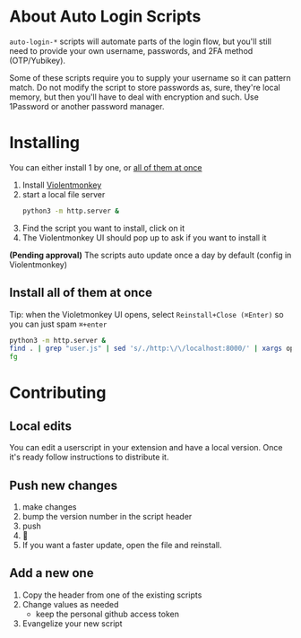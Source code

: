 # About Auto Login Scripts
`auto-login-*` scripts will automate parts of the login flow, but you'll still
need to provide your own username, passwords, and 2FA method (OTP/Yubikey).

Some of these scripts require you to supply your username so it can pattern match.
Do not modify the script to store passwords as, sure, they're local memory,
but then you'll have to deal with encryption and such. Use 1Password or another password
manager.


# Installing
You can either install 1 by one, or [all of them at once](#install-all-of-them-at-once)

1. Install [Violentmonkey](https://violentmonkey.github.io/)
2. start a local file server
   ```bash
   python3 -m http.server &
   ```
3. Find the script you want to install, click on it
4. The Violentmonkey UI should pop up to ask if you want to install it

**(Pending approval)** The scripts auto update once a day by default (config in Violentmonkey)


## Install all of them at once
Tip: when the Violetmonkey UI opens, select `Reinstall+Close (⌘Enter)` so you can just spam `⌘+enter`

```bash
python3 -m http.server &
find . | grep "user.js" | sed 's/./http:\/\/localhost:8000/' | xargs open
fg
```


# Contributing

## Local edits
You can edit a userscript in your extension and have a local version. Once it's ready follow instructions to distribute it.

## Push new changes
1. make changes
2. bump the version number in the script header
3. push
4. 🎉
5. If you want a faster update, open the file and reinstall.


## Add a new one
1. Copy the header from one of the existing scripts
2. Change values as needed
   - keep the personal github access token
3. Evangelize your new script
